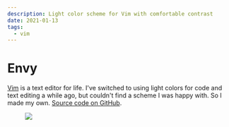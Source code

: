 ```yaml
---
description: Light color scheme for Vim with comfortable contrast
date: 2021-01-13
tags:
  - vim
---
```


# Envy

[Vim](/notes/vim) is a text editor for life. I've switched to using light colors
for code and text editing a while ago, but couldn't find a scheme I was happy
with. So I made my own.
[Source code on GitHub](https://github.com/kkga/vim-envy).

<figure class="full-bleed">
    <img src="/img/projects/envy.png">
</figure>
